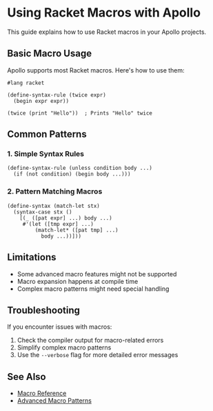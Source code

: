 # Using Racket Macros with Apollo

This guide explains how to use Racket macros in your Apollo projects.

## Basic Macro Usage

Apollo supports most Racket macros. Here's how to use them:

```racket
#lang racket

(define-syntax-rule (twice expr)
  (begin expr expr))

(twice (print "Hello"))  ; Prints "Hello" twice
```

## Common Patterns

### 1. Simple Syntax Rules

```racket
(define-syntax-rule (unless condition body ...)
  (if (not condition) (begin body ...)))
```

### 2. Pattern Matching Macros

```racket
(define-syntax (match-let stx)
  (syntax-case stx ()
    [(_ ([pat expr] ...) body ...)
     #'(let ([tmp expr] ...)
         (match-let* ([pat tmp] ...)
           body ...))]))
```

## Limitations

*   Some advanced macro features might not be supported
*   Macro expansion happens at compile time
*   Complex macro patterns might need special handling

## Troubleshooting

If you encounter issues with macros:

1.  Check the compiler output for macro-related errors
2.  Simplify complex macro patterns
3.  Use the `--verbose` flag for more detailed error messages

## See Also

*   [Macro Reference](../reference/macros.md)
*   [Advanced Macro Patterns](../tutorials/advanced-macros.md) 
